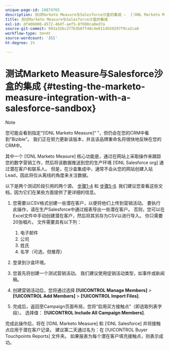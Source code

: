 ```yaml
---
unique-page-id: 18874765
description: 测试Marketo Measure与Salesforce沙盒的集成 —  [!DNL Marketo Measure]  — 产品文档
title: 测试Marketo Measure与Salesforce沙盒的集成
exl-id: df40b000-4572-46df-aef5-8f690ca8ed7a
source-git-commit: 993a326c377b3b6ff48c4e0114b59297f9ca2ca6
workflow-type: tm+mt
source-wordcount: '351'
ht-degree: 1%

---
```


# 测试Marketo Measure与Salesforce沙盒的集成 {#testing-the-marketo-measure-integration-with-a-salesforce-sandbox}

>[!NOTE]
>
>您可能会看到指定“[!DNL Marketo Measure]“ ”，但仍会在您的CRM中看到“Bizible”。 我们正在努力更新该版本，并且该品牌重命名将很快地反映在您的CRM中。

其中一个 [!DNL Marketo Measure] 核心功能是，通过在网站上采取操作来跟踪您的数字营销工作，然后将该数据推送到您的生产环境 [!DNL Salesforce org] 通过潜在客户和联系人。 但是，在沙盒集成中，通常不会从您的网站创建入站Lead，因此将仅从离线的角度来关注数据。

以下是两个测试阶段引用的两个源。 [步骤1-4](https://help.salesforce.com/apex/HTViewHelpDoc?id=lead_import_wizard.htm&amp;language=en_US) 和 [步骤5-6](/help/channel-tracking-and-setup/offline-channels/syncing-offline-campaigns.md). 我们建议您查看这些文档，因为它们在某些方面提供了更详细的信息。

1. 您需要以CSV格式创建一些潜在客户，以便将他们上传到营销活动。 要执行此操作，请在生产Salesforce中通过报表导出一些潜在客户。 否则，您可以在Excel文件中手动创建潜在客户，然后将其另存为CSV以进行导入。 你只需要20张唱片。 文件需要具有以下列：

   1. 电子邮件
   1. 公司
   1. 姓氏
   1. 名字（可选，但推荐）

1. 登录到沙盒环境。
1. 您首先将创建一个测试营销活动。 我们建议使用促销活动类型，如事件或新闻稿。
1. 创建营销活动后，您将通过选择 **[!UICONTROL Manage Members]** > **[!UICONTROL Add Members]** > **[!UICONTROL Import Files]**.
1. 完成后，返回至Campaign页面布局，您将“启用买方接触点”（即选取列表字段）。 选择值： **[!UICONTROL Include All Campaign Members]**.

完成此操作后，将在 [!DNL Marketo Measure] 和 [!DNL Salesforce] 并将接触点应用于潜在客户记录。 建议第二天通过名为：在 [!UICONTROL Buyer Touchpoints Reports] 文件夹。 如果报表为每个潜在客户填充接触点，则表示成功。
